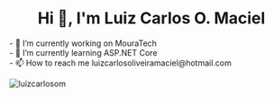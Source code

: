 <h1 align="center">Hi 👋, I'm Luiz Carlos O. Maciel</h1>
- 🔭 I’m currently working on MouraTech
<br>
- 🌱 I’m currently learning ASP.NET Core
<br> 
- 📫 How to reach me luizcarlosoliveiramaciel@hotmail.com
<br>
<p align="left">
</p>

<p><img align="center" src="https://github-readme-stats.vercel.app/api/top-langs?username=luizcarlosom&show_icons=true&theme=dracula&hide_border=true&locale=en&layout=compact" alt="luizcarlosom" /></p>
